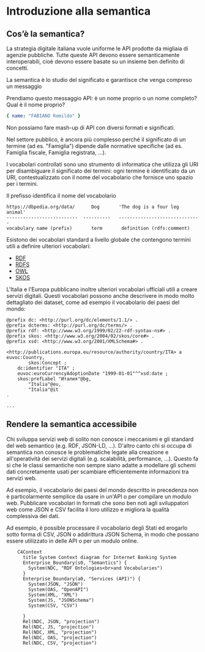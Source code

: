 # Introduzione alla semantica


## Cos’è la semantica?

La strategia digitale italiana vuole uniforme le API prodotte da migliaia di agenzie pubbliche.
Tutte queste API devono essere semanticamente interoperabili, cioè devono essere basate su un insieme ben definito di concetti.

La semantica è lo studio del significato e garantisce che venga compreso un messaggio

Prendiamo questo messaggio API: è un nome proprio o un nome completo?
Qual è il nome proprio?


```yaml
{ name: "FABIANO Romildo" }
```

Non possiamo fare mash-up di API con diversi formati e significati.

Nel settore pubblico, è ancora più complesso perché il significato di
un termine (ad es. "Famiglia") dipende dalle normative specifiche (ad es. Famiglia fiscale,
Famiglia registrata, ...).

I vocabolari controllati sono uno strumento di informatica che utilizza
gli URI per disambiguare il significato dei termini:
ogni termine è identificato da un URI, contestualizzato con il nome del vocabolario
che fornisce uno spazio per i termini.

Il prefisso identifica il nome del vocabolario

```
https://dbpedia.org/data/      Dog       'The dog is a four leg animal'
--------------------------  ----------   ------------------------------
vocabulary name (prefix)       term       definition (rdfs:comment)
```

Esistono dei vocabolari standard a livello globale che contengono termini
utili a definire ulteriori vocabolari:

- [RDF](https://www.w3.org/TR/rdf-concepts/)
- [RDFS](https://www.w3.org/TR/rdf-schema/)
- [OWL](https://www.w3.org/TR/owl/)
- [SKOS](https://www.w3.org/TR/skos/)

L'Italia e l'Europa pubblicano inoltre ulteriori vocabolari ufficiali utili a creare servizi digitali.
Questi vocabolari possono anche descrivere in modo molto dettagliato dei dataset, come ad esempio il vocabolario dei paesi del mondo:

```turtle
@prefix dc: <http://purl.org/dc/elements/1.1/> .
@prefix dcterms: <http://purl.org/dc/terms/> .
@prefix rdf: <http://www.w3.org/1999/02/22-rdf-syntax-ns#> .
@prefix skos: <http://www.w3.org/2004/02/skos/core#> .
@prefix xsd: <http://www.w3.org/2001/XMLSchema#> .

<http://publications.europa.eu/resource/authority/country/ITA> a euvoc:Country,
        skos:Concept ;
    dc:identifier "ITA" ;
    euvoc:euroCurrencyAdoptionDate "1999-01-01"^^xsd:date ;
    skos:prefLabel "Итaлия"@bg,
        "Italia"@eu,
        "Italia"@it
.

...
```




## Rendere la semantica accessibile

Chi sviluppa servizi web di solito non conosce i meccanismi e gli standard del web semantico
(e.g. RDF, JSON-LD, ...). D'altro canto chi si occupa di semantica non conosce le problematiche
legate alla creazione e all'operatività dei servizi digitali (e.g. scalabilità, performance, ...).
Questo fa sì che le classi semantiche non sempre siano adatte a modellare gli schemi dati
concretamente usati per scambiare efficientemente informazioni tra servizi web.

Ad esempio, il vocabolario dei paesi del mondo descritto in precedenza non è particolarmente
semplice da usare in un'API o per compilare un modulo web.
Pubblicare vocabolari in formati che sono ben noti
agli sviluppatori web come JSON e CSV facilita il loro utilizzo
e migliora la qualità complessiva dei dati.

Ad esempio, è possible processare il vocabolario degli Stati ed erogarlo sotto forma di CSV,
JSON o addirittura JSON Schema, in modo che possano essere utilizzato in delle API o per un modulo online.

```mermaid
    C4Context
      title System Context diagram for Internet Banking System
      Enterprise_Boundary(s0, "Semantics") {
        System(NDC, "RDF Ontologies<br>and Vocabularies")
      }
      Enterprise_Boundary(a0, "Services (API)") {
        System(JSON, "JSON")
        System(OAS, "OpenAPI")
        System(XML, "XML")
        System(JS, "JSONSchema")
        System(CSV, "CSV")

      }
      Rel(NDC, JSON, "projection")
      Rel(NDC, JS, "projection")
      Rel(NDC, XML, "projection")
      Rel(NDC, OAS, "projection")
      Rel(NDC, CSV, "projection")


```
